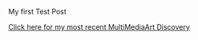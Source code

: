 <p> My first Test Post </p>

<a href="https://www.youtube.com/watch?v=PP2hWvVyyUM"> Click here for my most recent MultiMediaArt Discovery</a>

